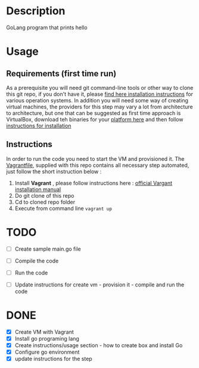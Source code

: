 # Description

GoLang program that prints hello


# Usage

## Requirements (first time run)
As a prerequisite you will need git command-line tools or other way to clone this git repo, if you don't have it, please [find here installation instructions](https://git-scm.com/book/en/v2/Getting-Started-Installing-Git) for various operation systems. In addition you will need some way of creating virtual machines, the providers for this step may vary a lot from architecture to architecture, but one that can be suggested as first time approach is VirtualBox, download teh binaries for your [platform here](https://www.virtualbox.org/wiki/Downloads) and then follow [instructions for installation](https://www.virtualbox.org/manual/ch02.html)

## Instructions

In order to run the code you need to start the VM and provisioned it. The [Vagrantfile](Vagrantfile), supplied with this repo contains all necessary step automated, just follow the short instruction below :

1. Install **Vagrant** , please follow instructions here : [official Vargant installation manual](https://www.vagrantup.com/docs/installation/)
2. Do git clone of this repo
2. Cd to cloned repo folder 
3. Execute from command line ``vagrant up``



# TODO 

- [ ] Create sample main.go file
- [ ] Compile the code
- [ ] Run the code
- [ ] Update instructions for create vm - provision it - compile and run the code


# DONE

- [x] Create VM with Vagrant
- [x] Install go programing lang
- [x] Create instructions/usage section - how to create box and install Go
- [x] Configure go environment
- [x] update instructions for the step

